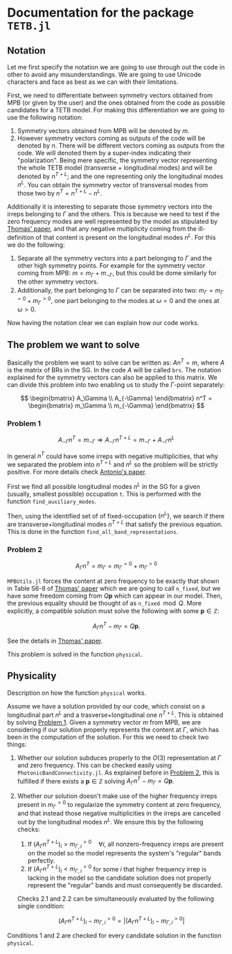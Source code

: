 # Documentation for the package `TETB.jl`

## Notation

Let me first specify the notation we are going to use through out the code in other to avoid
any misunderstandings. We are going to use Unicode characters and face as best as we can with 
their limitations.

First, we need to differentiate between symmetry vectors obtained from MPB (or given by the 
user) and the ones obtained from the code as possible candidates for a TETB model. For making 
this differentiation we are going to use the following notation:

1. Symmetry vectors obtained from MPB will be denoted by $m$.
2. However symmetry vectors coming as outputs of the code will be denoted by $n$. There will 
   be different vectors coming as outputs from the code. We will denoted them by a super-index 
   indicating their "polarization". Being mere specific, the symmetry vector representing the 
   whole TETB model (transverse + longitudinal modes) and will be denoted by $n^{T+L}$; and 
   the one representing only the longitudinal modes $n^L$. You can obtain the symmetry vector 
   of transversal modes from those two by $n^T=n^{T+L}-n^L$.

Additionally it is interesting to separate those symmetry vectors into the irreps belonging 
to $\Gamma$ and the others. This is because we need to test if the zero frequency modes are 
well represented by the model as stipulated by 
[Thomas' paper](https://link.aps.org/doi/10.1103/PhysRevX.12.021066), and that any negative 
multiplicity coming from the ill-definition of that content is present on the longitudinal 
modes $n^L$. For this we do the following:

1. Separate all the symmetry vectors into a part belonging to $\Gamma$ and the other high 
   symmetry points. For example for the symmetry vector coming from MPB: 
   $m = m_\Gamma + m_{-\Gamma}$, but this could be dome similarly for the other symmetry vectors.
2. Additionally, the part belonging to $\Gamma$ can be separated into two: 
   $m_\Gamma=m_\Gamma^{=0}+m_\Gamma^{>0}$, one part belonging to the modes at $\omega=0$ and 
   the ones at $\omega>0$.

Now having the notation clear we can explain how our code works.

## The problem we want to solve

Basically the problem we want to solve can be written as: $An^T=m$, where $A$ is the matrix 
of BRs in the SG. In the code $A$ will be called `brs`. The notation explained for the 
symmetry vectors can also be applied to this matrix. We can divide this problem into two 
enabling us to study the $\Gamma$-point separately:

$$ \begin{bmatrix} A_\Gamma \\ A_{-\Gamma} \end{bmatrix} n^T = 
    \begin{bmatrix} m_\Gamma \\ m_{-\Gamma} \end{bmatrix} $$

### Problem 1

$$ A_{-\Gamma} n^T = m_{-\Gamma} \Rightarrow A_{-\Gamma} n^{T+L} = m_{-\Gamma} + A_{-\Gamma}
    n^L $$

In general $n^T$ could have some irreps with negative multiplicities, that why we separated 
the problem into $n^{T+L}$ and $n^L$ so the problem will be strictly positive. For more details 
check [Antonio's paper](https://doi.org/10.48550/arXiv.2305.18257).

First we find all possible longitudinal modes $n^L$ in the SG for a given (usually, smallest possible) occupation `t`. 
This is performed with the function `find_auxiliary_modes`.

Then, using the identified set of of fixed-occupation $\{n^L\}$, we search if there are transverse+longitudinal modes $n^{T+L}$ that satisfy the previous equation. This is done in the function 
`find_all_band_representations`.

### Problem 2

$$ A_{\Gamma} n^T = m_{\Gamma} = m_\Gamma^{=0} + m_\Gamma^{>0} $$

`MPBUtils.jl` forces the content at zero frequency to be exactly that shown in Table 
S6-8 of [Thomas' paper](https://link.aps.org/doi/10.1103/PhysRevX.12.021066) which we are 
going to call `n_fixed`, but we have some freedom coming from $Q\mathbf{p}$ which can appear 
in our model. Then, the previous equality should be thought of as `n_fixed`$\mod Q$.
More explicitly, a compatible solution must solve the following with some $\mathbf{p}\in\mathbb{Z}$:

$$ A_{\Gamma} n^T - m_{\Gamma} = Q\mathbf{p}. $$

See the details in [Thomas' paper](https://link.aps.org/doi/10.1103/PhysRevX.12.021066).

This problem is solved in the function `physical`.

## Physicality

Description on how the function `physical` works.

Assume we have a solution provided by our code, which consist on a longitudinal part $n^L$ 
and a trasverse+longitudinal one $n^{T+L}$. This is obtained by solving [Problem 1](#problem-1). 
Given a symmetry vector $m$ from MPB, we are considering if our solution properly represents 
the content at $\Gamma$, which has been in the computation of the solution. For this we 
need to check two things:

1. Whether our solution subduces properly to the $O(3)$ representation at $\Gamma$ and zero 
   frequency. This can be checked easily using `PhotonicBandConnectivity.jl`. As explained 
   before in [Problem 2](#problem-2), this is fulfilled if there exists a $\mathbf{p}\in\mathbb{Z}$ solving $A_{\Gamma} n^T - m_{\Gamma} = Q\mathbf{p}$.
2. Whether our solution doesn't make use of the higher frequency irreps present in 
   $m_\Gamma^{>0}$ to regularize the symmetry content at zero frequency, and that instead 
   those negative multiplicities in the irreps are cancelled out by the longitudinal modes $n^L$. 
   We ensure this by the following checks:

    1. If $(A_\Gamma n^{T+L})_{i} > m^{>0}_{\Gamma,i} \quad \forall i$, all nonzero-frequency irreps 
        are present on the model so the model represents the system's "regular" bands perfectly.
    2. If $(A_\Gamma n^{T+L})_{i} < m^{>0}_{\Gamma,i}$ for some $i$ that higher frequency irrep is 
        lacking in the model so the candidate solution does not properly represent the "regular"
        bands and must consequently be discarded.

    Checks 2.1 and 2.2 can be simultaneously evaluated by the following single condition:

    $$ (A_\Gamma n^{T+L})_{i} - m^{>0}_{\Gamma,i} = |(A_\Gamma n^{T+L})_{i} - m^{>0}_{\Gamma,i}| $$

Conditions 1 and 2 are checked for every candidate solution in the function `physical`.